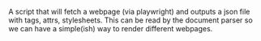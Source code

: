 A script that will fetch a webpage (via playwright) and outputs a json file with tags, attrs, stylesheets.
This can be read by the document parser so we can have a simple(ish) way to render different webpages.
